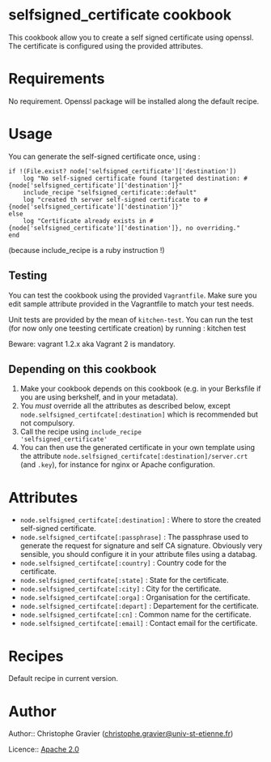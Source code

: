 # selfsigned_certificate cookbook

This cookbook allow you to create a self signed certificate using openssl. The certificate is configured using the provided attributes.

# Requirements

No requirement. Openssl package will be installed along the default recipe.

# Usage

You can generate the self-signed certificate once, using : 
```
if !(File.exist? node['selfsigned_certificate']['destination'])
	log "No self-signed certificate found (targeted destination: #{node['selfsigned_certificate']['destination']}"
	include_recipe "selfsigned_certificate::default" 
	log "created th server self-signed certificate to #{node['selfsigned_certificate']['destination']}"
else 
	log "Certificate already exists in #{node['selfsigned_certificate']['destination']}, no overriding."
end
```

(because include_recipe is a ruby instruction !)

## Testing 

You can test the cookbook using the provided <code>Vagrantfile</code>. Make sure you edit sample attribute provided in the Vagrantfile to match your test needs.

Unit tests are provided by the mean of <code>kitchen-test</code>. You can run the test (for now only one teesting certificate creation) by running :
    kitchen test



Beware: vagrant 1.2.x aka Vagrant 2 is mandatory.

## Depending on this cookbook

1. Make your cookbook depends on this cookbook (e.g. in your Berksfile if you are using berkshelf, and in your metadata).
2. You _must_ override all the attributes as described below, except <code>node.selfsigned_certifcate[:destination]</code> which is recommended but not compulsory.
3. Call the recipe using <code>include_recipe 'selfsigned_certificate'</code>
4. You can then use the generated certificate in your own template using the attribute <code>node.selfsigned_certifcate[:destination]/server.crt</code> (and <code>.key</code>), for instance for nginx or Apache configuration.

# Attributes

* <code>node.selfsigned_certifcate[:destination]</code> : Where to store the created self-signed certificate.
* <code>node.selfsigned_certifcate[:passphrase]</code> : The passphrase used to generate the request for signature and self CA signature. Obviously very sensible, you should configure it in your attribute files using a databag.
* <code>node.selfsigned_certifcate[:country]</code> : Country code for the certificate.
* <code>node.selfsigned_certifcate[:state]</code> : State for the certificate.
* <code>node.selfsigned_certifcate[:city]</code> : City for the certificate.
* <code>node.selfsigned_certifcate[:orga]</code> : Organisation for the certificate.
* <code>node.selfsigned_certifcate[:depart]</code> : Departement for the certificate.
* <code>node.selfsigned_certifcate[:cn]</code> : Common name for the certificate.
* <code>node.selfsigned_certifcate[:email]</code> : Contact email for the certificate.

# Recipes

Default recipe in current version.

# Author

Author:: Christophe Gravier (<christophe.gravier@univ-st-etienne.fr>)

Licence:: [Apache 2.0](http://www.apache.org/licenses/LICENSE-2.0)
